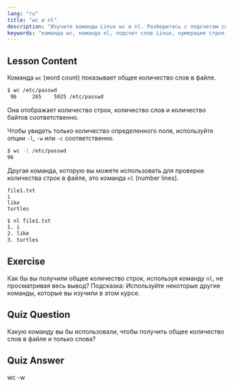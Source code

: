 ```yaml
---
lang: "ru"
title: "wc и nl"
description: "Изучите команды Linux wc и nl. Разберитесь с подсчетом слов, нумерацией строк и анализом файлов. Улучшите свои навыки работы с командной строкой Linux уже сегодня!"
keywords: "команда wc, команда nl, подсчет слов Linux, нумерация строк Linux, анализ файлов, учебник Linux, Linux для начинающих, руководство Linux"
---
```


## Lesson Content

Команда `wc` (word count) показывает общее количество слов в файле.

```bash
$ wc /etc/passwd
 96     265    5925 /etc/passwd
```

Она отображает количество строк, количество слов и количество байтов соответственно.

Чтобы увидеть только количество определенного поля, используйте опции `-l`, `-w` или `-c` соответственно.

```bash
$ wc -l /etc/passwd
96
```

Другая команда, которую вы можете использовать для проверки количества строк в файле, это команда `nl` (number lines).

```plaintext
file1.txt
i
like
turtles
```

```bash
$ nl file1.txt
1. i
2. like
3. turtles
```

## Exercise

Как бы вы получили общее количество строк, используя команду `nl`, не просматривая весь вывод? Подсказка: Используйте некоторые другие команды, которые вы изучили в этом курсе.

## Quiz Question

Какую команду вы бы использовали, чтобы получить общее количество слов в файле и только слова?

## Quiz Answer

wc -w
